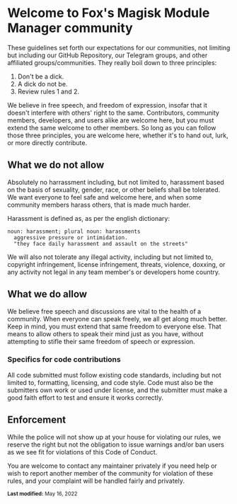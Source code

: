 # Welcome to Fox's Magisk Module Manager community

These guidelines set forth our expectations for our communities, not limiting but including our GitHub Repository, our Telegram groups, and other affiliated groups/communities. They really boil down to three principles:

1) Don't be a dick.
2) A dick do not be.
3) Review rules 1 and 2.

We believe in free speech, and freedom of expression, insofar that it doesn't interfere with others' right to the same. Contributors, community members, developers, and users alike are welcome here, but you must extend the same welcome to other members. So long as you can follow those three principles, you are welcome here, whether it's to hand out, lurk, or more directly contribute.

## What we do not allow

Absolutely no harrassment including, but not limited to, harassment based on the basis of sexuality, gender, race, or other beliefs shall be tolerated. We want everyone to feel safe and welcome here, and when some community members harass others, that is made much harder.

Harassment is defined as, as per the english dictionary:
```
noun: harassment; plural noun: harassments
  aggressive pressure or intimidation.
  "they face daily harassment and assault on the streets"
```

We will also not tolerate any illegal activity, including but not limited to, copyright infringement, license infringement, threats, violence, doxxing, or any activity not legal in any team member's or developers home country.

## What we do allow

We believe free speech and discussions are vital to the health of a community. When everyone can speak freely, we all get along much better. Keep in mind, you must extend that same freedom to everyone else. That means to allow others to speak their mind just as you have, without attempting to stifle their same freedom of speech or expression.

### Specifics for code contributions

All code submitted must follow existing code standards, including but not limited to, formatting, licensing, and code style. Code must also be the submitters own work or used under license, and the submitter must make a good faith effort to test and ensure it works correctly.

## Enforcement

While the police will not show up at your house for violating our rules, we reserve the right but not the obligation to issue warnings and/or ban users as we see fit for violations of this Code of Conduct.

You are welcome to contact any maintainer privately if you need help or wish to report another member of the community for violation of these rules, and your complaint will be handled fairly and privately.

<sub><b>Last modified:</b> May 16, 2022</sub>
